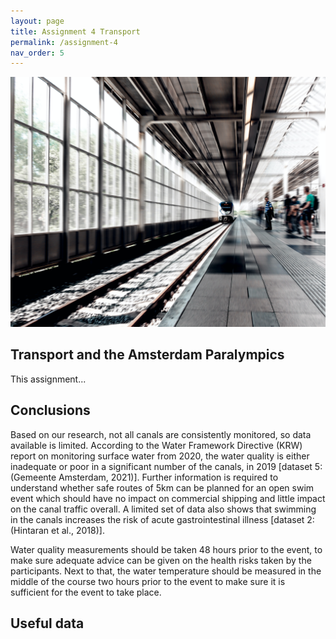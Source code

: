 ```yaml
---
layout: page
title: Assignment 4 Transport
permalink: /assignment-4
nav_order: 5
---
```


<img src="stijn-4fQAMZNaGUo-unsplash.jpg" alt="Public transport Amsterdam">

## Transport and the Amsterdam Paralympics
This assignment...

## Conclusions
Based on our research, not all canals are consistently monitored, so data available is limited. According to the Water Framework Directive (KRW) report on monitoring surface water from 2020, the water quality is either inadequate or poor in a significant number of the canals, in 2019 [dataset 5: (Gemeente Amsterdam, 2021)]. Further information is required to understand whether safe routes of 5km can be planned for an open swim event which should have no impact on commercial shipping and little impact on the canal traffic overall. A limited set of data also shows that swimming in the canals increases the risk of acute gastrointestinal illness [dataset 2: (Hintaran et al., 2018)].  

Water quality measurements should be taken 48 hours prior to the event, to make sure adequate advice can be given on the health risks taken by the participants. Next to that, the water temperature should be measured in the middle of the course two hours prior to the event to make sure it is sufficient for the event to take place. 

## Useful data


